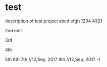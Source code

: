 # test
description of test project
abcd
efgh
1234
4321

2nd edit

3rd

4th

5th
6th
7th //12,Sep, 2017
8th //12,Sep, 2017 -1
